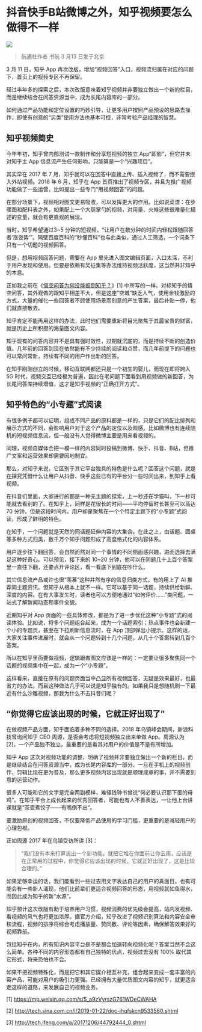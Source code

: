 # 抖音快手B站微博之外，知乎视频要怎么做得不一样

![](http://ww1.sinaimg.cn/large/4b91f9d5gy1g18zy5b35rj20u00h5ahh.jpg)

> 航通社作者 书航 3 月13 日发于北京

3 月 11 日，知乎 App 再次改版，增加“视频回答”入口，视频流归属在对应的问题下，首页上的视频专区不再保留。

经过半年多的探索之后，本次改版意味着知乎视频并非要独立做出一个新的栏目，而是继续结合在问答资源当中，成为长尾内容库的一部分。

如何通过产品功能和定位设置的巧妙引导，让更多用户按照产品预设的思路去操作，即使有创意的“另类”使用方法也基本可控，非常考验产品经理的智慧。

## 知乎视频简史

今年年初，知乎曾内部测试一款制作和分享短视频的独立 App“即影”，但它并未对知乎主 App 信息流产生任何影响，只能算是一个“兴趣项目”。

其实早在 2017 年 7 月，知乎就可以在回答中直接上传、插入视频了，而不需要嵌入外站视频。2018 年 6 月，知乎在 App 首页推出了视频专区，并且为推广视频功能做了一些运营，比如提出一些专门“用视频回答”的问题。

在部分场景下，视频相对图文更易吸收，可以发挥更大的作用。比如说菜谱：在步骤图和配料表之外，如果配上一个大厨掌勺的视频，对用量、火候这些很难量化描述的变量，就会有更直观的展现。

当时，知乎希望通过3~5 分钟的短视频，“让用户在数分钟的时间内轻松跟随回答者‘涨姿势’”。隔壁百度百科的“秒懂百科”也与此类似，通过人工筛选，一个词条下只有一个切题的视频回答。

但是，想用视频回答问题，需要在 App 里先进入图文编辑页面，入口太深，不利于用户发现和使用。但要是依赖有奖征集等办法维持视频活跃度，这当然并非知乎的本意。

正如我之前在《[悟空问答为何没能扳倒知乎？](http://mp.weixin.qq.com/s?__biz=MjM5Mjg1ODIxMQ==&mid=2650659965&idx=1&sn=3cf21ebbe7b4b489ad048cf5e050eb03&chksm=be96957189e11c677393b4a1de59f52d2efa38481b9814ad918fb01f8e0080c22e2de522af33&scene=21#wechat_redirect)》[1] 中所写的一样。对标知乎的悟空问答，其外观做的跟知乎相差不大，但是这座“空城”缺乏人气，使用金钱激励的方式，大量的催化一些回答者不顾使用场景而刻意的产生答案，最后补贴一停，他们就直接散去。

知乎肯定不能再用这样的办法，此时他们需要重新将目光聚焦于其最宝贵的财富，就是历史上所积攒的海量图文内容。

知乎现有的问答内容并不是具有强时效性，过期就沉底的，而是持续不断的创造价值。几年前的回答到现在依然能有不少持续的阅读和点赞，而几年前提下的问题也可以常问常新，持续有不同的用户作出新的回答。

在知乎刚刚创立的时候，移动互联网都还只是一个初生的婴儿，而现在即将跨入 5G 时代，视频交互已经极为普遍，因此在老问题下面看到用视频做的新回答，为长尾问答库持续增值，这才是知乎视频的“正确打开方式”。

## 知乎特色的“小专题”式阅读

有很多例子都可以证明，组成不同产品的原料都是一样的，只是它们的配比排列和展示方式的不同，会影响用户对于这个产品的定位以及观感。比如微博也有连续随机的短视频信息流，但一般没有人觉得微博主要是用来看视频的。

同理，视频自媒体会把一模一样的内容同时投稿到微博、快手、抖音、B站，但推广文案和运营效果却需要因地制宜。

那么，对知乎来说，它区别于其它平台独具的特色是什么呢？回答这个问题，就是在探究凭借什么让用户从抖音、快手这些已有的平台分一些时间出来，到知乎上看视频。

在抖音们里面，大家进行的都是一种无主题的探索，上一秒还在学猫叫，下一秒可能就去看别的了。在知乎上，同样是花很长的时间——平均停留时长甚至可以高达 70 分钟，但是这段时间内，用户却是聚焦在一个个特定主题下的“小专题”式阅读，形成了鲜明的特色。

在知乎，一个问题就是天然的同话题延伸内容的大集合。在此之上，由话题、圆桌等多种方式归类，数千万个知乎问题形成了高度格式化的内容体系。

用户逐步往下翻回答，会自然而然对同一个事情的不同侧面感兴趣，进而选择去满足这种好奇心。可以预见，接下来的 10~20 分钟，他可以在同题几十上百个答案里一直往下翻，还要点开评论区，看一看底下到底在吵什么。

其它信息流产品或许也很“羡慕”这种井然有序的信息归类方式，有的用上了 AI 推荐同主题资讯。但知乎从根本上就不一样。它可以基于同一话题，持续供给新鲜、深度的内容。在有大事发生时，读者也可以方便地通过“如何评价……”类问题，一站式了解新闻动态和事件全貌。

近期知乎对 App 页面的一些具体修改，都是为了进一步优化这种“小专题”式的阅读体验。比如说，将多个问题组合起来，成为一个话题索引；热点事件也会新建一个小的专题页，甚至在下拉刷新信息流时，在 App 顶部弹出小提示。这样的话，大家关注事件进展时，就会从一个问题转到十几个问题，从几十个答案转到几百个答案。

所以在知乎里面要做视频，逻辑跟做图文应该是一样的：一定要让很多聚焦同一个话题的视频集中在一起，成为一个“小专题”。

这样看来，直接在原有的问题页面当中凸显所有视频回答，无疑是效果最好，也最省力的办法。而且这种做法几乎可以说是知乎独有的。如果我只是想随机刷一下最近有什么沙雕视频，那我为什么不去抖音们呢？

## “你觉得它应该出现的时候，它就正好出现了”

在做视频产品方面，知乎面临着多种不同的选择。2018 年乌镇峰会期间，新浪科技曾询问知乎 CEO 周源，是否会考虑将短视频独立出来单做 App。周源认为 [2]，一个产品独不独立，最重要的是看其对用户的价值是不是有所增加。

知乎 App 这次对视频功能的调整，明确了视频并非要独立做出一个新的栏目，而是继续结合在问答资源当中，成为长尾内容库的一部分。一旦在手机上的视频创作、剪辑比现在更为普及，那么更多视频内容出现就是顺理成章的事，并不需要刻意的运营动作。

很多人可能和它的文字是完全两副模样，难怪钱钟书曾说“何必要认识那下蛋的母鸡”。在知乎平台上成长起来的优秀回答者，可能也有人不善表达，一让他上台讲课就是“茶壶煮饺子——有嘴倒不出”。

要激励原创的视频回答，不仅要降低产品使用的学习门槛，更重要的是减轻用户的心理包袱。

正如周源 2017 年在乌镇受访所讲 [3]：

> “我们没有本来打算说出一个新功能，就把它堆在你面前让你去用，应该是在正常用的过程中，你觉得它应该出现的时候，它就正好出现了，这是比较合理的。”

如果足够幸运的话，我们能看到一些过去用文字表达自己的用户的真面目。也有可能会有一些新人涌现，他们比前辈们更适合视频回答的形态，用视频就如鱼得水，而因此成为知乎的新“水源”。

知乎预计这次改版有助于培养用户习惯，视频消费的优先级会提高，站内发视频、看视频的风气也将更加浓厚。据官方介绍，知乎改进了视频识别算法和内容安全审核流程，视频的排序将综合考虑播放量、赞同数、评论等因素，确保解答效果好的视频靠前。

包括知乎在内，所有知识内容平台是不是都会加速转向视频化呢？答案当然不会这么简单。各种不同的内容形态都有自己独特的优点，视频过去没有 100% 取代其它形式，将来恐怕也不会。

如果不把视频特殊化，而是把它和其它媒介相互补充，组合起来变成一套丰富的内容产品，可能对用户的吸引力更强。已经拥有大量优质图文内容的知乎，就更适合走这样的道路，来发展自己的视频业务。

[1] https://mp.weixin.qq.com/s/5_a9zVyrszG761WDeCWAHA

[2] http://tech.sina.com.cn/i/2019-01-22/doc-ihqfskcn9533560.shtml

[3] http://tech.ifeng.com/a/20171206/44792444_0.shtml